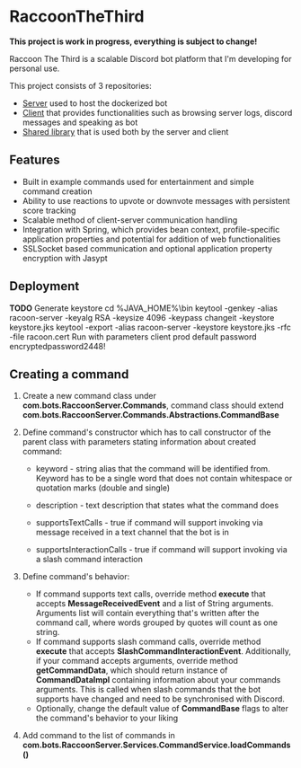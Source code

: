 # RaccoonTheThird
**This project is work in progress, everything is subject to change!**

Raccoon The Third is a scalable Discord bot platform that I'm developing for personal use.

This project consists of 3 repositories:
- [Server](https://github.com/ksk98/RaccoonTheThird "Raccoon server") used to host the dockerized bot
- [Client](https://github.com/ksk98/RacoonClient "Raccoon client") that provides functionalities such as browsing server logs, discord messages and speaking as bot
- [Shared library](https://github.com/ksk98/RacoonShared "Raccoon shared") that is used both by the server and client

## Features
- Built in example commands used for entertainment and simple command creation
- Ability to use reactions to upvote or downvote messages with persistent score tracking
- Scalable method of client-server communication handling
- Integration with Spring, which provides bean context, profile-specific application properties and potential for addition of web functionalities
- SSLSocket based communication and optional application property encryption with Jasypt

## Deployment
  **TODO**
  Generate keystore
  cd %JAVA_HOME%\bin
  keytool -genkey -alias racoon-server -keyalg RSA -keysize 4096 -keypass changeit -keystore keystore.jks
  keytool -export -alias racoon-server -keystore keystore.jks -rfc -file racoon.cert
  Run with parameters
  client prod default password  encryptedpassword2448!

## Creating a command
1. Create a new command class under **com.bots.RaccoonServer.Commands**, command class should extend **com.bots.RaccoonServer.Commands.Abstractions.CommandBase**
2. Define command's constructor which has to call constructor of the parent class with parameters stating information about created command:

   - keyword - string alias that the command will be identified from. Keyword has to be a single word that does not contain whitespace or quotation marks (double and single)
   
   - description - text description that states what the command does
   
   - supportsTextCalls - true if command will support invoking via message received in a text channel that the bot is in
   
   - supportsInteractionCalls - true if command will support invoking via a slash command interaction
 
 3. Define command's behavior:
 
    - If command supports text calls, override method **execute** that accepts **MessageReceivedEvent** and a list of String arguments. Arguments list will contain everything that's written after the command call, where words grouped by quotes will count as one string.
    - If command supports slash command calls, override method **execute** that accepts **SlashCommandInteractionEvent**. Additionally, if your command accepts arguments, override method **getCommandData**, which should return instance of **CommandDataImpl** containing information about your commands arguments. This is called when slash commands that the bot supports have changed and need to be synchronised with Discord.
    - Optionally, change the default value of **CommandBase** flags to alter the command's behavior to your liking

4. Add command to the list of commands in **com.bots.RaccoonServer.Services.CommandService.loadCommands()**
